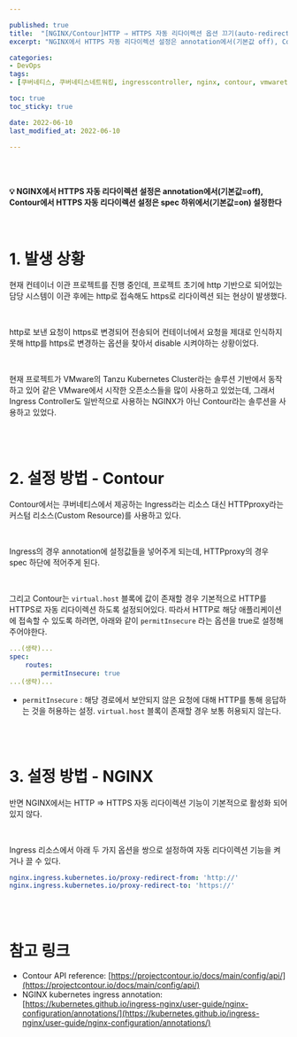 ```yaml
---

published: true
title:  "[NGINX/Contour]HTTP ⇒ HTTPS 자동 리다이렉션 옵션 끄기(auto-redirect)"
excerpt: "NGINX에서 HTTPS 자동 리다이렉션 설정은 annotation에서(기본값 off), Contour에서 HTTPS 자동 리다이렉션 설정은 spec 하위에서(기본값 on) 설정한다"

categories:
- DevOps
tags:
- [쿠버네티스, 쿠버네티스네트워킹, ingresscontroller, nginx, contour, vmwaretanzu, nginx, nginxautoredirect, kubernetes, kubernetesnetworking, k8s, DevOpsengineer, 데브옵스, 데브옵스엔지니어]

toc: true
toc_sticky: true

date: 2022-06-10
last_modified_at: 2022-06-10

---
```


<br/><br/>

**💡  NGINX에서 HTTPS 자동 리다이렉션 설정은 annotation에서(기본값=off), Contour에서 HTTPS 자동 리다이렉션 설정은 spec 하위에서(기본값=on) 설정한다**

<br/>

# 1. 발생 상황

현재 컨테이너 이관 프로젝트를 진행 중인데, 프로젝트 초기에 http 기반으로 되어있는 담당 시스템이 이관 후에는 http로 접속해도 https로 리다이렉션 되는 현상이 발생했다.

<br/>

http로 보낸 요청이 https로 변경되어 전송되어 컨테이너에서 요청을 제대로 인식하지 못해 http를 https로 변경하는 옵션을 찾아서 disable 시켜야하는 상황이었다.

<br/>

현재 프로젝트가 VMware의 Tanzu Kubernetes Cluster라는 솔루션 기반에서 동작하고 있어 같은 VMware에서 시작한 오픈소스들을 많이 사용하고 있었는데, 그래서 Ingress Controller도 일반적으로 사용하는 NGINX가 아닌 Contour라는 솔루션을 사용하고 있었다.

<br/><br/>

# 2. 설정 방법 - Contour

Contour에서는 쿠버네티스에서 제공하는 Ingress라는 리소스 대신 HTTPproxy라는 커스텀 리소스(Custom Resource)를 사용하고 있다. 

<br/>

Ingress의 경우 annotation에 설정값들을 넣어주게 되는데, HTTPproxy의 경우 spec 하단에 적어주게 된다.

<br/>

그리고 Contour는 `virtual.host` 블록에 값이 존재할 경우 기본적으로 HTTP를 HTTPS로 자동 리다이렉션 하도록 설정되어있다. 따라서 HTTP로 해당 애플리케이션에 접속할 수 있도록 하려면, 아래와 같이 `permitInsecure` 라는 옵션을 true로 설정해주어야한다.

```yaml
...(생략)...
spec:
	routes:
		permitInsecure: true
...(생략)...
```

- `permitInsecure` : 해당 경로에서 보안되지 않은 요청에 대해 HTTP를 통해 응답하는 것을 허용하는 설정.  `virtual.host` 블록이 존재할 경우 보통 허용되지 않는다.

<br/><br/>

# 3. 설정 방법 - NGINX

반면 NGINX에서는 HTTP ⇒ HTTPS 자동 리다이렉션 기능이 기본적으로 활성화 되어있지 않다.

<br/>

Ingress 리소스에서 아래 두 가지 옵션을 쌍으로 설정하여 자동 리다이렉션 기능을 켜거나 끌 수 있다.

```yaml
nginx.ingress.kubernetes.io/proxy-redirect-from: 'http://'
nginx.ingress.kubernetes.io/proxy-redirect-to: 'https://'
```

<br/><br/>

# 참고 링크

- Contour API reference: [https://projectcontour.io/docs/main/config/api/](https://projectcontour.io/docs/main/config/api/)
- NGINX kubernetes ingress annotation: [https://kubernetes.github.io/ingress-nginx/user-guide/nginx-configuration/annotations/](https://kubernetes.github.io/ingress-nginx/user-guide/nginx-configuration/annotations/)